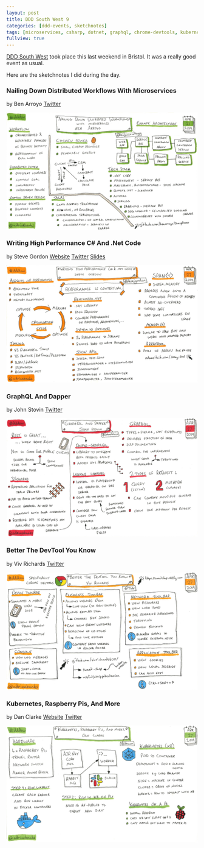 ```yaml
---
layout: post
title: DDD South West 9
categories: [ddd-events, sketchnotes]
tags: [microservices, csharp, dotnet, graphql, chrome-devtools, kubernetes, raspberry-pi]
fullview: true
---
```


[DDD South West](https://www.dddsouthwest.com) took place this last weekend in Bristol. It was a really good event as usual.

Here are the sketchnotes I did during the day.


### Nailing Down Distributed Workflows With Microservices
by Ben Arroyo
<i class="fa fa-twitter fa-lg"></i> [Twitter](https://twitter.com/benjaminarroyo)

[![Nailing Down Distributed Workflows With Microservices by Ben Arroyo][1]][1]


### Writing High Performance C# And .Net Code
by Steve Gordon
<i class="fa fa-globe fa-lg"></i> [Website](https://www.stevejgordon.co.uk)
<i class="fa fa-twitter fa-lg"></i> [Twitter](https://twitter.com/stevejgordon)
<i class="fa fa-slideshare fa-lg"></i> [Slides](https://speakerdeck.com/stevejgordon/turbocharged-writing-high-performance-c-number-and-net-code-60-mins)

[![Writing High Performance C# And .Net Code by Steve Gordon][2]][2]


### GraphQL And Dapper
by John Stovin
<i class="fa fa-twitter fa-lg"></i> [Twitter](https://twitter.com/johnstovin)

[![GraphQL And Dapper by John Stovin][3]][3]


### Better The DevTool You Know
by Viv Richards
<i class="fa fa-twitter fa-lg"></i> [Twitter](https://twitter.com/11vlr)

[![Better The DevTool You Know by Viv Richards][4]][4]


### Kubernetes, Raspberry Pis, And More
by Dan Clarke
<i class="fa fa-globe fa-lg"></i> [Website](https://www.danclarke.com)
<i class="fa fa-twitter fa-lg"></i> [Twitter](https://twitter.com/dracan)

[![Kubernetes, Raspberry Pis, And More by Dan Clarke][5]][5]


  [1]: /assets/media/images/2019/04/nailing-down-distributed-workflows-with-microservices-ben-arroyo.jpg#img-sketchnote
  [2]: /assets/media/images/2019/04/writing-high-performance-csharp-and-dotnet-code-steve-gordon.jpg#img-sketchnote
  [3]: /assets/media/images/2019/04/graphql-and-dapper-john-stovin.jpg#img-sketchnote
  [4]: /assets/media/images/2019/04/better-the-devtool-you-know-viv-richards.jpg#img-sketchnote
  [5]: /assets/media/images/2019/04/kubernetes-raspberry-pis-and-more-dan-clarke.jpg#img-sketchnote
